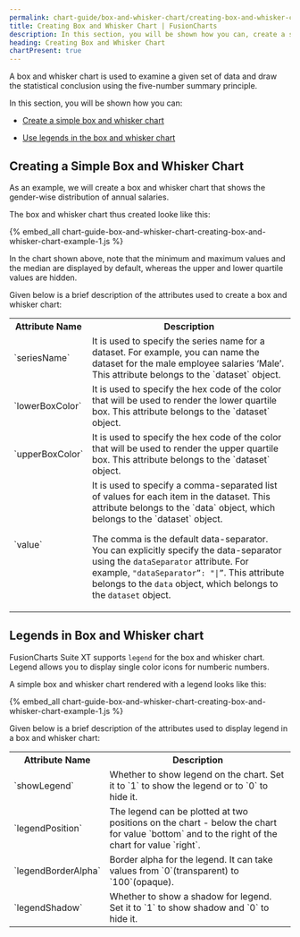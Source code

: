 ```yaml
---
permalink: chart-guide/box-and-whisker-chart/creating-box-and-whisker-chart.html
title: Creating Box and Whisker Chart | FusionCharts
description: In this section, you will be shown how you can, create a simple box and whisker chart and use legends in the box and whisker chart.
heading: Creating Box and Whisker Chart
chartPresent: true
---
```


A box and whisker chart is used to examine a given set of data and draw the statistical conclusion using the five-number summary principle.

In this section, you will be shown how you can:

* <a href="/chart-guide/box-and-whisker-chart/creating-box-and-whisker-chart#creating-a-simple-box-and-whisker-chart" class="smoth-scroll">Create a simple box and whisker chart</a>

* <a href="/chart-guide/box-and-whisker-chart/creating-box-and-whisker-chart#legends-in-box-and-whisker-chart" class="smoth-scroll">Use legends in the box and whisker chart</a>


## Creating a Simple Box and Whisker Chart

As an example, we will create a box and whisker chart that shows the gender-wise distribution of annual salaries.

The box and whisker chart thus created looke like this:

{% embed_all chart-guide-box-and-whisker-chart-creating-box-and-whisker-chart-example-1.js %}

In the chart shown above, note that the minimum and maximum values and the median are displayed by default, whereas the upper and lower quartile values are hidden.

Given below is a brief description of the attributes used to create a box and whisker chart:

<table>
  <tr>
    <th>Attribute Name</th>
    <th>Description</th>
  </tr>
  <tr>
    <td>`seriesName`</td>
    <td>It is used to specify the series name for a dataset. For example, you can name the dataset for the male employee salaries ‘Male’. This attribute belongs to the `dataset` object.</td>
  </tr>
  <tr>
    <td>`lowerBoxColor`</td>
    <td>It is used to specify the hex code of the color that will be used to render the lower quartile box. This attribute belongs to the `dataset` object.</td>
  </tr>
  <tr>
    <td>`upperBoxColor`</td>
    <td>It is used to specify the hex code of the color that will be used to render the upper quartile box. This attribute belongs to the `dataset` object.</td>
  </tr>
  <tr>
    <td>`value`</td>
    <td>It is used to specify a comma-separated list of values for each item in the dataset. This attribute belongs to the `data` object, which belongs to the `dataset` object.

The comma is the default data-separator. You can explicitly specify the data-separator using the `dataSeparator` attribute. For example, `"dataSeparator”: "|”`. This attribute belongs to the `data` object, which belongs to the `dataset` object.</td>
  </tr>
</table>


## Legends in Box and Whisker chart

FusionCharts Suite XT supports `legend` for the box and whisker chart. Legend allows you to display single color icons for numberic numbers.

A simple box and whisker chart rendered with a legend looks like this:

{% embed_all chart-guide-box-and-whisker-chart-creating-box-and-whisker-chart-example-1.js %}

Given below is a brief description of the attributes used to display legend in a box and whisker chart:

<table>
  <tr>
    <th>Attribute Name</th>
    <th>Description</th>
  </tr>
  <tr>
    <td>`showLegend`</td>
    <td>Whether to show legend on the chart. Set it to `1` to show the legend or to `0` to hide it.</td>
  </tr>
  <tr>
    <td>`legendPosition`</td>
    <td>The legend can be plotted at two positions on the chart - below the chart for value `bottom` and to the right of the chart for value `right`.</td>
  </tr>
  <tr>
    <td>`legendBorderAlpha`</td>
    <td>Border alpha for the legend. It can take values from `0`(transparent) to `100`(opaque).</td>
  </tr>
  <tr>
    <td>`legendShadow`</td>
    <td>Whether to show a shadow for legend. Set it to `1` to show shadow and `0` to hide it.</td>
  </tr>
</table>
